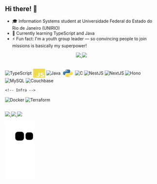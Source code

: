 ## Hi there! 👋

- 🎓 Information Systems student at Universidade Federal do Estado do Rio de Janeiro (UNIRIO)
- 🌱 Currently learning TypeScript and Java
- ⚡ Fun fact: I'm a youth group leader — so convincing people to join missions is basically my superpower!

<div align="center">
  <a href="https://github.com/Delabeneta">
    <img height="180em" src="https://github-readme-stats.vercel.app/api?username=Delabeneta&show_icons=true&theme=dracula&include_all_commits=true&count_private=true"/>
    <img height="180em" src="https://github-readme-stats.vercel.app/api/top-langs/?username=Delabeneta&layout=compact&langs_count=7&theme=dracula"/>
  </a>
</div>

<br>

<div style="display: inline_block"><br>
  <!-- Linguagens -->
  <img align="center" alt="TypeScript" height="30" width="40" src="https://cdn.jsdelivr.net/gh/devicons/devicon/icons/typescript/typescript-original.svg">
  <img align="center" alt="JavaScript" height="30" width="40" src="https://raw.githubusercontent.com/devicons/devicon/master/icons/javascript/javascript-plain.svg">
  <img align="center" alt="Java" height="30" width="40" src="https://raw.githubusercontent.com/jmnote/z-icons/master/svg/java.svg">
  <img align="center" alt="Python" height="30" width="40" src="https://raw.githubusercontent.com/devicons/devicon/master/icons/python/python-original.svg">
  <img align="center" alt="C" height="30" width="40" src="https://cdn.jsdelivr.net/gh/devicons/devicon/icons/c/c-original.svg">

  <!-- Frameworks / Runtimes -->
<img align="center" alt="NestJS" height="30" width="30" src="https://cdn.jsdelivr.net/gh/devicons/devicon/icons/nestjs/nestjs-plain.svg">
<img align="center" alt="NextJS" height="30" width="30" src="https://cdn.jsdelivr.net/gh/devicons/devicon/icons/nextjs/nextjs-original.svg">
<img align="center" alt="Hono" height="30" width="30" src="https://hono.dev/logo.svg">


  <!-- Banco de Dados -->
  <img align="center" alt="MySQL" height="30" width="40" src="https://cdn.jsdelivr.net/gh/devicons/devicon/icons/mysql/mysql-original.svg">
 <img align="center" alt="Couchbase" height="30" width="30" src="https://avatars.githubusercontent.com/u/1096662?s=200&v=4">


    <!-- Infra -->
  <img align="center" alt="Docker" height="30" width="40" src="https://cdn.jsdelivr.net/gh/devicons/devicon/icons/docker/docker-original.svg">
<img align="center" alt="Terraform" height="30" width="40" src="https://cdn.jsdelivr.net/gh/devicons/devicon/icons/terraform/terraform-original.svg">

</div>


##

<div> 
  <a href="https://instagram.com/delabeneta1" target="_blank">
    <img src="https://img.shields.io/badge/-Instagram-%23E4405F?style=for-the-badge&logo=instagram&logoColor=white">
  </a>
  <a href="mailto:rafaeldelabeneta14@gmail.com" target="_blank">
    <img src="https://img.shields.io/badge/-Gmail-%23333?style=for-the-badge&logo=gmail&logoColor=white">
  </a>
  <a href="https://www.linkedin.com/in/rafael-delabeneta-b6788a1b3" target="_blank">
    <img src="https://img.shields.io/badge/-LinkedIn-%230077B5?style=for-the-badge&logo=linkedin&logoColor=white">
  </a>

  ![Snake animation](https://github.com/Delabeneta/Delabeneta/blob/output/github-contribution-grid-snake.svg)
</div>

